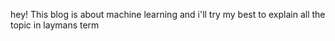 hey! This blog is about machine learning and i'll try my best to explain all the topic in laymans term